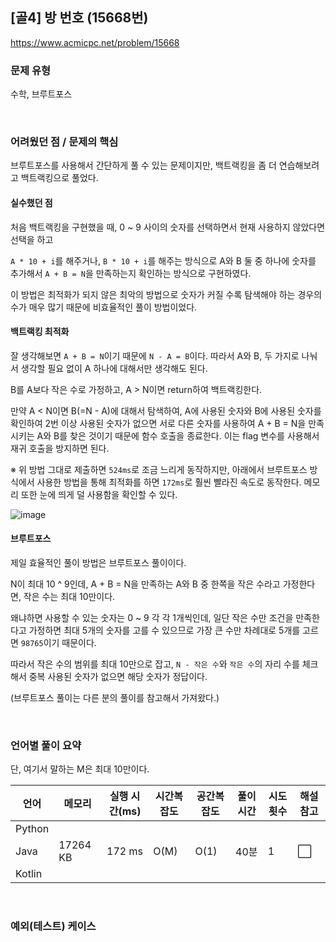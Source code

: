 ## [골4] 방 번호 (15668번)

https://www.acmicpc.net/problem/15668

### 문제 유형

수학, 브루트포스

<br>

### 어려웠던 점 / 문제의 핵심

브루트포스를 사용해서 간단하게 풀 수 있는 문제이지만, 백트랙킹을 좀 더 연습해보려고 백트랙킹으로 풀었다.

#### 실수했던 점

처음 백트랙킹을 구현했을 때, 0 ~ 9 사이의 숫자를 선택하면서 현재 사용하지 않았다면 선택을 하고

`A * 10 + i`를 해주거나, `B * 10 + i`를 해주는 방식으로 A와 B 둘 중 하나에 숫자를 추가해서 `A + B = N`을 만족하는지 확인하는 방식으로 구현하였다.

이 방법은 최적화가 되지 않은 최악의 방법으로 숫자가 커질 수록 탐색해야 하는 경우의 수가 매우 많기 때문에 비효율적인 풀이 방법이었다.

#### 백트랙킹 최적화

잘 생각해보면 `A + B = N`이기 때문에 `N - A = B`이다. 따라서 A와 B, 두 가지로 나눠서 생각할 필요 없이 A 하나에 대해서만 생각해도 된다.

B를 A보다 작은 수로 가정하고, A > N이면 return하여 백트랙킹한다.

만약 A < N이면 B(=N - A)에 대해서 탐색하여, A에 사용된 숫자와 B에 사용된 숫자를 확인하여 2번 이상 사용된 숫자가 없으면 서로 다른 숫자를 사용하여 A + B = N을 만족시키는 A와 B를 찾은 것이기 때문에 함수 호출을 종료한다. 이는 flag 변수를 사용해서 재귀 호출을 방지하면 된다.

※ 위 방법 그대로 제출하면 `524ms`로 조금 느리게 동작하지만, 아래에서 브루트포스 방식에서 사용한 방법을 통해 최적화를 하면 `172ms`로 훨씬 빨라진 속도로 동작한다. 메모리 또한 눈에 띄게 덜 사용함을 확인할 수 있다.

![image](https://github.com/siwon-park/Problem_Solving/assets/93081720/b379002c-99df-48b6-98f5-29826959f65f)

#### 브루트포스

제일 효율적인 풀이 방법은 브루트포스 풀이이다.

N이 최대 10 ^ 9인데, A + B = N을 만족하는 A와 B 중 한쪽을 작은 수라고 가정한다면, 작은 수는 최대 10만이다.

왜냐하면 사용할 수 있는 숫자는 0 ~ 9 각 각 1개씩인데, 일단 작은 수만 조건을 만족한다고 가정하면 최대 5개의 숫자를 고를 수 있으므로 가장 큰 수만 차례대로 5개를 고르면 `98765`이기 때문이다.

따라서 작은 수의 범위를 최대 10만으로 잡고, `N - 작은 수`와 `작은 수`의 자리 수를 체크해서 중복 사용된 숫자가 없으면 해당 숫자가 정답이다. 

(브루트포스 풀이는 다른 분의 풀이를 참고해서 가져왔다.)

<br>

### 언어별 풀이 요약

단, 여기서 말하는 M은 최대 10만이다.

| 언어   | 메모리   | 실행 시간(ms) | 시간복잡도 | 공간복잡도 | 풀이 시간 | 시도 횟수 | 해설 참고            |
| ------ | -------- | ------------- | ---------- | ---------- | --------- | --------- | -------------------- |
| Python |          |               |            |            |           |           |                      |
| Java   | 17264 KB | 172 ms        | O(M)       | O(1)       | 40분      | 1         | :white_large_square: |
| Kotlin |          |               |            |            |           |           |                      |

<br>

### 예외(테스트) 케이스

```
```


